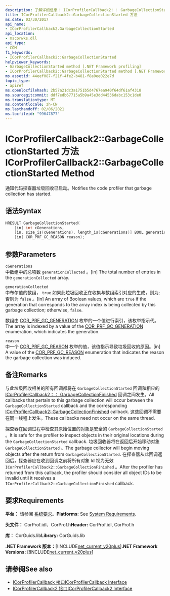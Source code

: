 ```yaml
---
description: 了解详细信息： ICorProfilerCallback2：： GarbageCollectionStarted 方法
title: ICorProfilerCallback2::GarbageCollectionStarted 方法
ms.date: 03/30/2017
api_name:
- ICorProfilerCallback2.GarbageCollectionStarted
api_location:
- mscorwks.dll
api_type:
- COM
f1_keywords:
- ICorProfilerCallback2::GarbageCollectionStarted
helpviewer_keywords:
- GarbageCollectionStarted method [.NET Framework profiling]
- ICorProfilerCallback2::GarbageCollectionStarted method [.NET Framework profiling]
ms.assetid: 44eef087-f21f-4fe2-b481-f8a0ee022e7d
topic_type:
- apiref
ms.openlocfilehash: 2b57a21dc3a1751b5d4767ea940f64df61af4318
ms.sourcegitcommit: ddf7edb67715a5b9a45e3dd44536dabc153c1de0
ms.translationtype: MT
ms.contentlocale: zh-CN
ms.lasthandoff: 02/06/2021
ms.locfileid: "99647877"
---
```

# <a name="icorprofilercallback2garbagecollectionstarted-method"></a><span data-ttu-id="a26ee-103">ICorProfilerCallback2::GarbageCollectionStarted 方法</span><span class="sxs-lookup"><span data-stu-id="a26ee-103">ICorProfilerCallback2::GarbageCollectionStarted Method</span></span>

<span data-ttu-id="a26ee-104">通知代码探查器垃圾回收已启动。</span><span class="sxs-lookup"><span data-stu-id="a26ee-104">Notifies the code profiler that garbage collection has started.</span></span>  
  
## <a name="syntax"></a><span data-ttu-id="a26ee-105">语法</span><span class="sxs-lookup"><span data-stu-id="a26ee-105">Syntax</span></span>  
  
```cpp  
HRESULT GarbageCollectionStarted(  
    [in] int cGenerations,  
    [in, size_is(cGenerations), length_is(cGenerations)] BOOL generationCollected[],  
    [in] COR_PRF_GC_REASON reason);  
```  
  
## <a name="parameters"></a><span data-ttu-id="a26ee-106">参数</span><span class="sxs-lookup"><span data-stu-id="a26ee-106">Parameters</span></span>  

 `cGenerations`  
 <span data-ttu-id="a26ee-107">中数组中的总项数 `generationCollected` 。</span><span class="sxs-lookup"><span data-stu-id="a26ee-107">[in] The total number of entries in the `generationCollected` array.</span></span>  
  
 `generationCollected`  
 <span data-ttu-id="a26ee-108">中布尔值的数组， `true` 如果此垃圾回收正在收集与数组索引对应的生成，则为; 否则为 `false` 。</span><span class="sxs-lookup"><span data-stu-id="a26ee-108">[in] An array of Boolean values, which are `true` if the generation that corresponds to the array index is being collected by this garbage collection; otherwise, `false`.</span></span>  
  
 <span data-ttu-id="a26ee-109">数组由 [COR_PRF_GC_GENERATION](cor-prf-gc-generation-enumeration.md) 枚举的一个值进行索引，该枚举指示代。</span><span class="sxs-lookup"><span data-stu-id="a26ee-109">The array is indexed by a value of the [COR_PRF_GC_GENERATION](cor-prf-gc-generation-enumeration.md) enumeration, which indicates the generation.</span></span>  
  
 `reason`  
 <span data-ttu-id="a26ee-110">中一个 [COR_PRF_GC_REASON](cor-prf-gc-reason-enumeration.md) 枚举的值，该值指示导致垃圾回收的原因。</span><span class="sxs-lookup"><span data-stu-id="a26ee-110">[in] A value of the [COR_PRF_GC_REASON](cor-prf-gc-reason-enumeration.md) enumeration that indicates the reason the garbage collection was induced.</span></span>  
  
## <a name="remarks"></a><span data-ttu-id="a26ee-111">备注</span><span class="sxs-lookup"><span data-stu-id="a26ee-111">Remarks</span></span>  

 <span data-ttu-id="a26ee-112">与此垃圾回收相关的所有回调都将在 `GarbageCollectionStarted` 回调和相应的 [ICorProfilerCallback2：： GarbageCollectionFinished](icorprofilercallback2-garbagecollectionfinished-method.md) 回调之间发生。</span><span class="sxs-lookup"><span data-stu-id="a26ee-112">All callbacks that pertain to this garbage collection will occur between the `GarbageCollectionStarted` callback and the corresponding [ICorProfilerCallback2::GarbageCollectionFinished](icorprofilercallback2-garbagecollectionfinished-method.md) callback.</span></span> <span data-ttu-id="a26ee-113">这些回调不需要在同一线程上发生。</span><span class="sxs-lookup"><span data-stu-id="a26ee-113">These callbacks need not occur on the same thread.</span></span>  
  
 <span data-ttu-id="a26ee-114">探查器在回调过程中检查其原始位置的对象是安全的 `GarbageCollectionStarted` 。</span><span class="sxs-lookup"><span data-stu-id="a26ee-114">It is safe for the profiler to inspect objects in their original locations during the `GarbageCollectionStarted` callback.</span></span> <span data-ttu-id="a26ee-115">垃圾回收器将在返回后开始移动对象 `GarbageCollectionStarted` 。</span><span class="sxs-lookup"><span data-stu-id="a26ee-115">The garbage collector will begin moving objects after the return from `GarbageCollectionStarted`.</span></span> <span data-ttu-id="a26ee-116">在探查器从此回调返回后，探查器应在收到回调之前将所有对象 Id 视为无效 `ICorProfilerCallback2::GarbageCollectionFinished` 。</span><span class="sxs-lookup"><span data-stu-id="a26ee-116">After the profiler has returned from this callback, the profiler should consider all object IDs to be invalid until it receives a `ICorProfilerCallback2::GarbageCollectionFinished` callback.</span></span>  
  
## <a name="requirements"></a><span data-ttu-id="a26ee-117">要求</span><span class="sxs-lookup"><span data-stu-id="a26ee-117">Requirements</span></span>  

 <span data-ttu-id="a26ee-118">**平台：** 请参阅 [系统要求](../../get-started/system-requirements.md)。</span><span class="sxs-lookup"><span data-stu-id="a26ee-118">**Platforms:** See [System Requirements](../../get-started/system-requirements.md).</span></span>  
  
 <span data-ttu-id="a26ee-119">**头文件：** CorProf.idl、CorProf.h</span><span class="sxs-lookup"><span data-stu-id="a26ee-119">**Header:** CorProf.idl, CorProf.h</span></span>  
  
 <span data-ttu-id="a26ee-120">**库：** CorGuids.lib</span><span class="sxs-lookup"><span data-stu-id="a26ee-120">**Library:** CorGuids.lib</span></span>  
  
 <span data-ttu-id="a26ee-121">**.NET Framework 版本：**[!INCLUDE[net_current_v20plus](../../../../includes/net-current-v20plus-md.md)]</span><span class="sxs-lookup"><span data-stu-id="a26ee-121">**.NET Framework Versions:** [!INCLUDE[net_current_v20plus](../../../../includes/net-current-v20plus-md.md)]</span></span>  
  
## <a name="see-also"></a><span data-ttu-id="a26ee-122">请参阅</span><span class="sxs-lookup"><span data-stu-id="a26ee-122">See also</span></span>

- [<span data-ttu-id="a26ee-123">ICorProfilerCallback 接口</span><span class="sxs-lookup"><span data-stu-id="a26ee-123">ICorProfilerCallback Interface</span></span>](icorprofilercallback-interface.md)
- [<span data-ttu-id="a26ee-124">ICorProfilerCallback2 接口</span><span class="sxs-lookup"><span data-stu-id="a26ee-124">ICorProfilerCallback2 Interface</span></span>](icorprofilercallback2-interface.md)
